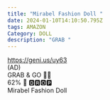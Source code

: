 ```yaml
---
title: "Mirabel Fashion Doll "
date: 2024-01-10T14:10:50.795Z
tags: AMAZON
Category: DOLL
description: "GRAB "
---
```

<!--StartFragment-->

<https://geni.us/uy63>\
(AD)\
GRAB & GO 🏃🏃\
62% 📴 🅳🆁🅾🅿\
Mirabel Fashion Doll

<!--EndFragment-->